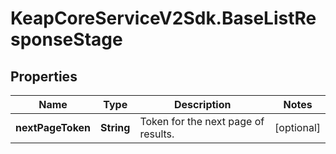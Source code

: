# KeapCoreServiceV2Sdk.BaseListResponseStage

## Properties

Name | Type | Description | Notes
------------ | ------------- | ------------- | -------------
**nextPageToken** | **String** | Token for the next page of results. | [optional] 


